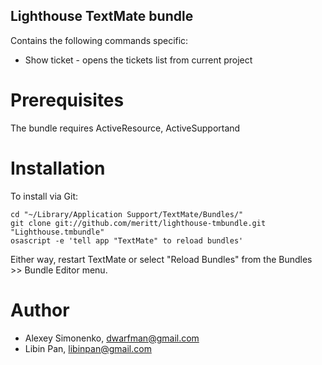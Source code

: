 Lighthouse TextMate bundle
--------------------------

Contains the following commands specific:

* Show ticket - opens the tickets list from current project

Prerequisites
=============

The bundle requires ActiveResource, ActiveSupportand

Installation
============

To install via Git:

    cd "~/Library/Application Support/TextMate/Bundles/"
    git clone git://github.com/meritt/lighthouse-tmbundle.git "Lighthouse.tmbundle"
    osascript -e 'tell app "TextMate" to reload bundles'

Either way, restart TextMate or select "Reload Bundles" from the Bundles >> Bundle Editor menu.

Author
======

* Alexey Simonenko, dwarfman@gmail.com
* Libin Pan, libinpan@gmail.com